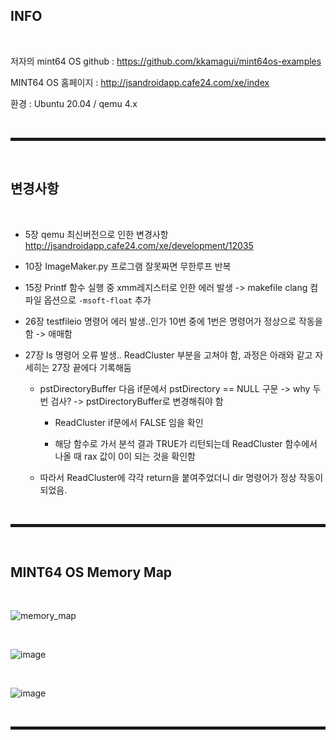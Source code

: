 ## INFO

<br>

저자의 mint64 OS github : https://github.com/kkamagui/mint64os-examples

MINT64 OS 홈페이지 : http://jsandroidapp.cafe24.com/xe/index

환경 : Ubuntu 20.04 / qemu 4.x

<br>
<hr style="border: 2px solid;">
<br>

## 변경사항

<br>

+ 5장 qemu 최신버전으로 인한 변경사항 http://jsandroidapp.cafe24.com/xe/development/12035

+ 10장 ImageMaker.py 프로그램 잘못짜면 무한루프 반복

+ 15장 Printf 함수 실행 중 xmm레지스터로 인한 에러 발생 -> makefile clang 컴파일 옵션으로 ```-msoft-float``` 추가

+ 26장 testfileio 명령어 에러 발생..인가 10번 중에 1번은 명령어가 정상으로 작동을 함 -> 애매함

+ 27장 ls 명령어 오류 발생.. ReadCluster 부분을 고쳐야 함, 과정은 아래와 같고 자세히는 27장 끝에다 기록해둠
 
  + pstDirectoryBuffer 다음 if문에서 pstDirectory == NULL 구문 ->  why 두 번 검사? -> pstDirectoryBuffer로 변경해줘야 함

    + ReadCluster if문에서 FALSE 임을 확인

    + 해당 함수로 가서 분석 결과 TRUE가 리턴되는데 ReadCluster 함수에서 나올 때 rax 값이 0이 되는 것을 확인함

  + 따라서 ReadCluster에 각각 return을 붙여주었더니 dir 명령어가 정상 작동이 되었음.


<br>
<hr style="border: 2px solid;">
<br>

## MINT64 OS Memory Map

<br>

![memory_map](https://user-images.githubusercontent.com/52172169/203483722-5504a36a-f0ad-4f19-a11b-bd9a587018fa.png)

<br>

![image](https://user-images.githubusercontent.com/52172169/203499023-16f11474-a2cc-4e06-b2f4-01b37b107a70.png)

<br>

![image](https://user-images.githubusercontent.com/52172169/203925329-16d0d4a1-721b-40db-8814-598871adb966.png)

<br>
<hr style="border: 2px solid;">
<br>
